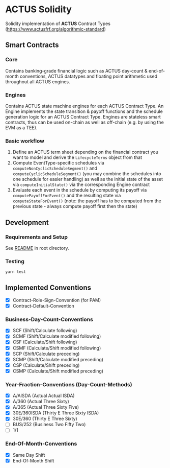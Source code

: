 # **ACTUS** Solidity

Solidity implementation of **ACTUS** Contract Types (https://www.actusfrf.org/algorithmic-standard)

## Smart Contracts

### Core
Contains banking-grade financial logic such as ACTUS day-count & end-of-month conventions, ACTUS datatypes and floating point arithmetic used throughout all ACTUS engines. 

### Engines
Contains ACTUS state machine engines for each ACTUS Contract Type. An Engine implements the state transition & payoff functions and the schedule generation logic for an ACTUS Contract Type. Engines are stateless smart contracts, thus can be used on-chain as well as off-chain (e.g. by using the EVM as a TEE).

### Basic workflow
1. Define an ACTUS term sheet depending on the financial contract you want to model and derive the `LifecycleTerms` object from that
2. Compute EventType-specific schedules via `computeNonCyclicScheduleSegment()` and `computeCyclicScheduleSegment()` (you may combine the schedules into one schedule for easier handling) as well as the initial state of the asset via `computeInitialState()` via the corresponding Engine contract
3. Evaluate each event in the schedule by computing its payoff via `computePayoffForEvent()` and the resulting state via `computeStateForEvent()` (note: the payoff has to be computed from the previous state - always compute payoff first then the  state)

## Development

### Requirements and Setup
See [README](https://github.com/atpar/ap-monorepo#development) in root directory.

### Testing
```sh
yarn test
```

## Implemented Conventions
- [x] Contract-Role-Sign-Convention (for PAM)
- [x] Contract-Default-Convention

### Business-Day-Count-Conventions
- [x] SCF (Shift/Calculate following)
- [x] SCMF (Shift/Calculate modified following)
- [x] CSF (Calculate/Shift following)
- [x] CSMF (Calculate/Shift modified following)
- [x] SCP (Shift/Calculate preceding)
- [x] SCMP (Shift/Calculate modified preceding)
- [x] CSP (Calculate/Shift preceding)
- [x] CSMP (Calculate/Shift modified preceding)

### Year-Fraction-Conventions (Day-Count-Methods)
- [x] A/AISDA (Actual Actual ISDA)
- [x] A/360 (Actual Three Sixty)
- [x] A/365 (Actual Three Sixty Five)
- [x] 30E/360ISDA (Thirty E Three Sixty ISDA)
- [x] 30E/360 (Thirty E Three Sixty)
- [ ] BUS/252 (Business Two Fifty Two)
- [ ] 1/1

### End-Of-Month-Conventions
- [x] Same Day Shift
- [x] End-Of-Month Shift
